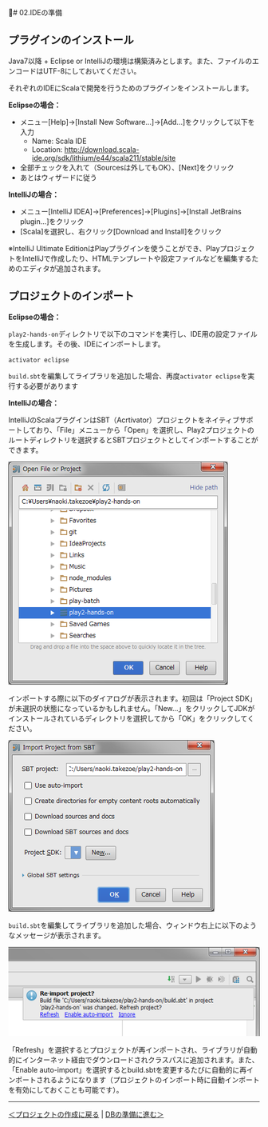 # 02.IDEの準備

## プラグインのインストール

Java7以降 + Eclipse or IntelliJの環境は構築済みとします。また、ファイルのエンコードはUTF-8にしておいてください。

それぞれのIDEにScalaで開発を行うためのプラグインをインストールします。

**Eclipseの場合：**
* メニュー[Help]→[Install New Software...]→[Add...]をクリックして以下を入力
  * Name: Scala IDE
  * Location: http://download.scala-ide.org/sdk/lithium/e44/scala211/stable/site
* 全部チェックを入れて（Sourcesは外してもOK）、[Next]をクリック
* あとはウィザードに従う


**IntelliJの場合：**
* メニュー[IntelliJ IDEA]→[Preferences]→[Plugins]→[Install JetBrains plugin...]をクリック
* [Scala]を選択し、右クリック[Download and Install]をクリック

※IntelliJ Ultimate EditionはPlayプラグインを使うことができ、PlayプロジェクトをIntelliJで作成したり、HTMLテンプレートや設定ファイルなどを編集するためのエディタが追加されます。

## プロジェクトのインポート

**Eclipseの場合：**

`play2-hands-on`ディレクトリで以下のコマンドを実行し、IDE用の設定ファイルを生成します。その後、IDEにインポートします。

```
activator eclipse
```

`build.sbt`を編集してライブラリを追加した場合、再度`activator eclipse`を実行する必要があります

**IntelliJの場合：**

IntelliJのScalaプラグインはSBT（Acrtivator）プロジェクトをネイティブサポートしており、「File」メニューから「Open」を選択し、Play2プロジェクトのルートディレクトリを選択するとSBTプロジェクトとしてインポートすることができます。

![プロジェクトのインポート(1)](images/open_project_intellij1.png)

インポートする際に以下のダイアログが表示されます。初回は「Project SDK」が未選択の状態になっているかもしれません。「New...」をクリックしてJDKがインストールされているディレクトリを選択してから「OK」をクリックしてください。

![プロジェクトのインポート(2)](images/open_project_intellij2.png)

`build.sbt`を編集してライブラリを追加した場合、ウィンドウ右上に以下のようなメッセージが表示されます。

![プロジェクトのリフレッシュ](images/re-import_project.png)

「Refresh」を選択するとプロジェクトが再インポートされ、ライブラリが自動的にインターネット経由でダウンロードされクラスパスに追加されます。また、「Enable auto-import」を選択するとbuild.sbtを変更するたびに自動的に再インポートされるようになります（プロジェクトのインポート時に自動インポートを有効にしておくことも可能です）。

----
[＜プロジェクトの作成に戻る](01_create_project.md) | [DBの準備に進む＞](03_preparation_of_db.md)
